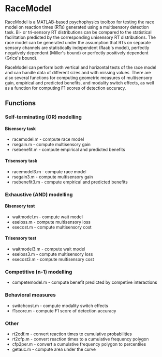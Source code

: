 # RaceModel
RaceModel is a MATLAB-based psychophysics toolbox for testing the race model on reaction times (RTs) generated using a multisensory detection task. Bi- or tri-sensory RT distributions can be compared to the statistical facilitation predicted by the corresponding unisensory RT distributions. The race model can be generated under the assumption that RTs on separate sensory channels are statistically independent (Raab's model), perfectly negatively dependent (Miller's bound) or perfectly positively dependent (Grice's bound). 

RaceModel can perform both vertical and horizontal tests of the race model and can handle data of different sizes and with missing values. There are also several functions for computing geometric measures of multisensory gain, empirical and predicted benefits, and modality switch effects, as well as a function for computing F1 scores of detection accuracy.
 
## Functions
### Self-terminating (OR) modelling
#### Bisensory task
* racemodel.m - compute race model
* rsegain.m - compute multisensory gain
* rsebenefit.m - compute empirical and predicted benefits
 
#### Trisensory task
* racemodel3.m - compute race model
* rsegain3.m - compute multisensory gain
* rsebenefit3.m - compute empirical and predicted benefits

### Exhaustive (AND) modelling
#### Bisensory test
* waitmodel.m - compute wait model
* eseloss.m - compute multisensory loss
* esecost.m - compute multisensory cost

#### Trisensory test
* waitmodel3.m - compute wait model
* eseloss3.m - compute multisensory loss
* esecost3.m - compute multisensory cost

### Competitive (n-1) modelling
 * competemodel.m - compute benefit predicted by competive interactions
 
### Behavioral measures
* switchcost.m - compute modality switch effects
* f1score.m - compute F1 score of detection accuracy
 
### Other
* rt2cdf.m - convert reaction times to cumulative probabilities
* rt2cfp.m - convert reaction times to a cumulative frequency polygon 
* cfp2per.m - convert a cumulative frequency polygon to percentiles
* getauc.m - compute area under the curve
